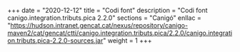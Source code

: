 +++
date        = "2020-12-12"
title       = "Codi font"
description = "Codi font canigo.integration.tributs.pica 2.2.0"
sections    = "Canigó"
enllac		= "https://hudson.intranet.gencat.cat/nexus/repository/canigo-maven2/cat/gencat/ctti/canigo.integration.tributs.pica/2.2.0/canigo.integration.tributs.pica-2.2.0-sources.jar"
weight		= 1
+++
